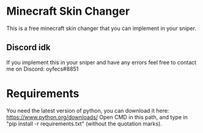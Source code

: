 # Minecraft Skin Changer

This is a free minecraft skin changer that you can implement in your sniper.

## Discord idk

If you implement this in your sniper and have any errors feel free to contact me on Discord: oyfecs#8851

# Requirements

You need the latest version of python, you can download it here: https://www.python.org/downloads/
Open CMD in this path, and type in "pip install -r requirements.txt" (without the quotation marks).